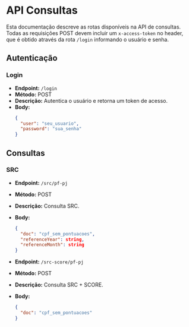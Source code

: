 # API Consultas

Esta documentação descreve as rotas disponíveis na API de consultas. Todas as requisições POST devem incluir um `x-access-token` no header, que é obtido através da rota `/login` informando o usuário e senha.

## Autenticação

### Login

- **Endpoint:** `/login`
- **Método:** POST
- **Descrição:** Autentica o usuário e retorna um token de acesso.
- **Body:**
  ```json
  {
    "user": "seu_usuario",
    "password": "sua_senha"
  }
  ```

## Consultas

### SRC

- **Endpoint:** `/src/pf-pj`
- **Método:** POST
- **Descrição:** Consulta SRC.
- **Body:**

  ```json
  {
    "doc": "cpf_sem_pontuacoes",
    "referenceYear": string,
    "referenceMonth": string
  }
  ```

- **Endpoint:** `/src-score/pf-pj`
- **Método:** POST
- **Descrição:** Consulta SRC + SCORE.
- **Body:**
  ```json
  {
    "doc": "cpf_sem_pontuacoes"
  }
  ```


